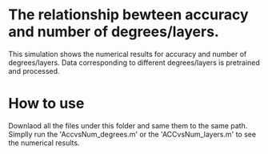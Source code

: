 # The relationship bewteen accuracy and number of degrees/layers.
This simulation shows the numerical results for accuracy and number of degrees/layers.
Data corresponding to different degrees/layers is pretrained and processed.
# How to use
Downlaod all the files under this folder and same them to the same path. Simplly run the 'AccvsNum_degrees.m' or the 'ACCvsNum_layers.m' to see the numerical results.
